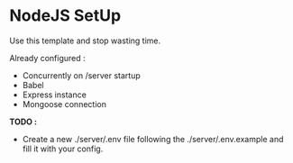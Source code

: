 # NodeJS SetUp
Use this template and stop wasting time.

Already configured :

- Concurrently on /server startup
- Babel
- Express instance
- Mongoose connection


**TODO :**

- Create a new ./server/.env file following the ./server/.env.example and fill it with your config.
